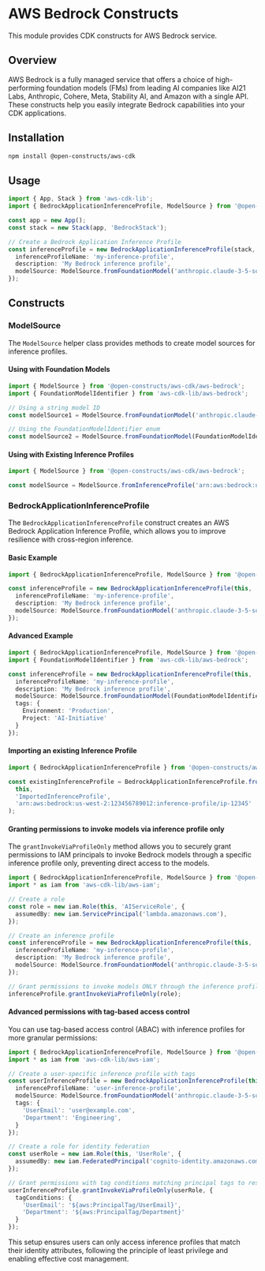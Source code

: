 # AWS Bedrock Constructs

This module provides CDK constructs for AWS Bedrock service.

## Overview

AWS Bedrock is a fully managed service that offers a choice of high-performing foundation models (FMs) from leading AI companies like AI21 Labs, Anthropic, Cohere, Meta, Stability AI, and Amazon with a single API. These constructs help you easily integrate Bedrock capabilities into your CDK applications.

## Installation

```bash
npm install @open-constructs/aws-cdk
```

## Usage

```typescript
import { App, Stack } from 'aws-cdk-lib';
import { BedrockApplicationInferenceProfile, ModelSource } from '@open-constructs/aws-cdk/aws-bedrock';

const app = new App();
const stack = new Stack(app, 'BedrockStack');

// Create a Bedrock Application Inference Profile
const inferenceProfile = new BedrockApplicationInferenceProfile(stack, 'MyInferenceProfile', {
  inferenceProfileName: 'my-inference-profile',
  description: 'My Bedrock inference profile',
  modelSource: ModelSource.fromFoundationModel('anthropic.claude-3-5-sonnet-20240620-v1:0', 'us-west-2'),
});
```

## Constructs

### ModelSource

The `ModelSource` helper class provides methods to create model sources for inference profiles.

#### Using with Foundation Models

```typescript
import { ModelSource } from '@open-constructs/aws-cdk/aws-bedrock';
import { FoundationModelIdentifier } from 'aws-cdk-lib/aws-bedrock';

// Using a string model ID
const modelSource1 = ModelSource.fromFoundationModel('anthropic.claude-3-5-sonnet-20240620-v1:0', 'us-west-2');

// Using the FoundationModelIdentifier enum
const modelSource2 = ModelSource.fromFoundationModel(FoundationModelIdentifier.ANTHROPIC_CLAUDE_3_5_SONNET_20240620_V1, 'us-west-2');
```

#### Using with Existing Inference Profiles

```typescript
import { ModelSource } from '@open-constructs/aws-cdk/aws-bedrock';

const modelSource = ModelSource.fromInferenceProfile('arn:aws:bedrock:us-west-2:123456789012:inference-profile/ip-12345');
```

### BedrockApplicationInferenceProfile

The `BedrockApplicationInferenceProfile` construct creates an AWS Bedrock Application Inference Profile, which allows you to improve resilience with cross-region inference.

#### Basic Example

```typescript
import { BedrockApplicationInferenceProfile, ModelSource } from '@open-constructs/aws-cdk/aws-bedrock';

const inferenceProfile = new BedrockApplicationInferenceProfile(this, 'MyInferenceProfile', {
  inferenceProfileName: 'my-inference-profile',
  description: 'My Bedrock inference profile',
  modelSource: ModelSource.fromFoundationModel('anthropic.claude-3-5-sonnet-20240620-v1:0', 'us-west-2'),
});
```

#### Advanced Example

```typescript
import { BedrockApplicationInferenceProfile, ModelSource } from '@open-constructs/aws-cdk/aws-bedrock';
import { FoundationModelIdentifier } from 'aws-cdk-lib/aws-bedrock';

const inferenceProfile = new BedrockApplicationInferenceProfile(this, 'MyInferenceProfile', {
  inferenceProfileName: 'my-inference-profile',
  description: 'My Bedrock inference profile',
  modelSource: ModelSource.fromFoundationModel(FoundationModelIdentifier.ANTHROPIC_CLAUDE_3_5_SONNET_20240620_V1, 'us-west-2'),
  tags: {
    Environment: 'Production',
    Project: 'AI-Initiative'
  }
});
```

#### Importing an existing Inference Profile

```typescript
import { BedrockApplicationInferenceProfile } from '@open-constructs/aws-cdk/aws-bedrock';

const existingInferenceProfile = BedrockApplicationInferenceProfile.fromInferenceProfileArn(
  this, 
  'ImportedInferenceProfile',
  'arn:aws:bedrock:us-west-2:123456789012:inference-profile/ip-12345'
);
```

#### Granting permissions to invoke models via inference profile only

The `grantInvokeViaProfileOnly` method allows you to securely grant permissions to IAM principals to invoke Bedrock models through a specific inference profile only, preventing direct access to the models.

```typescript
import { BedrockApplicationInferenceProfile, ModelSource } from '@open-constructs/aws-cdk/aws-bedrock';
import * as iam from 'aws-cdk-lib/aws-iam';

// Create a role
const role = new iam.Role(this, 'AIServiceRole', {
  assumedBy: new iam.ServicePrincipal('lambda.amazonaws.com'),
});

// Create an inference profile
const inferenceProfile = new BedrockApplicationInferenceProfile(this, 'MyInferenceProfile', {
  inferenceProfileName: 'my-inference-profile',
  description: 'My Bedrock inference profile',
  modelSource: ModelSource.fromFoundationModel('anthropic.claude-3-5-sonnet-20240620-v1:0', 'us-west-2'),
});

// Grant permissions to invoke models ONLY through the inference profile
inferenceProfile.grantInvokeViaProfileOnly(role);
```

#### Advanced permissions with tag-based access control

You can use tag-based access control (ABAC) with inference profiles for more granular permissions:

```typescript
import { BedrockApplicationInferenceProfile, ModelSource } from '@open-constructs/aws-cdk/aws-bedrock';
import * as iam from 'aws-cdk-lib/aws-iam';

// Create a user-specific inference profile with tags
const userInferenceProfile = new BedrockApplicationInferenceProfile(this, 'UserInferenceProfile', {
  inferenceProfileName: 'user-inference-profile',
  modelSource: ModelSource.fromFoundationModel('anthropic.claude-3-5-sonnet-20240620-v1:0'),
  tags: {
    'UserEmail': 'user@example.com',
    'Department': 'Engineering',
  }
});

// Create a role for identity federation
const userRole = new iam.Role(this, 'UserRole', {
  assumedBy: new iam.FederatedPrincipal('cognito-identity.amazonaws.com', {}),
});

// Grant permissions with tag conditions matching principal tags to resource tags
userInferenceProfile.grantInvokeViaProfileOnly(userRole, {
  tagConditions: {
    'UserEmail': '${aws:PrincipalTag/UserEmail}',
    'Department': '${aws:PrincipalTag/Department}'
  }
});
```

This setup ensures users can only access inference profiles that match their identity attributes, following the principle of least privilege and enabling effective cost management.
